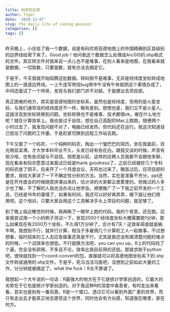 ```yaml
---
title: 码农的日常
author: Tiger
date: '2019-11-07'
slug: the daily life of coding peasant
categories: []
tags: []
---
```


昨天晚上，小庄给了我一个数据，说是有码农把高德地图上的中国精确到区县级别的边界线给爬下来了。Good job！他问我这个数据怎么处理成ArcGIS的.shp格式的文件。其实转文件对我来说一点儿也不是难事，在别人看来是地图，在我看来就是数据。一切皆数，只要是数，就有办法去搞定它。

于是乎，今天我就开始捣腾这批数据。转码倒不是难事，无非是经纬度坐标转成地图上的一道道边界线。一上午连写带找bug带中午没有午休就把这个事情办成了，中间还面试了一个帅哥，发现与我们部门并不对路，于是建议去项目部。

真正困难的地方，其实是高德地图的坐标系，虽然也是经纬度，但用的是火星坐标，与我们通常说的经纬度还不一样，略有差别。想想也是，我们又不是火星人。这就涉及到坐标转换到问题。坐标转换也不是难事，技术都很ok，难在什么地方呢？就在计算效率上。我也是过于自信，想在自己高配的Mac上跑跑，随便两个小时过去了，我发现问题不对了，电脑已经发热，但代码还在运行。我这次知道自己低估了问题的工作量。于是赶紧切换到远程工作站去跑。

下午又面了一个码农，一个纯粹的码农，掏出一个皱巴巴的简历，坐在我面前，目光稍显呆滞。才大学本科毕业不久，头发已经有些花白。跟我交谈的时候，声音有些沙哑，也有些迟疑与不自信。倘若是以前，这样的应聘人员我都不会跟他多聊，现在看来有码农愿意过来面试已经是thank goodness了，之前已经被好几个专科的码农放了鸽子。后来开了一个月度会议，天鸣也过来了。晚饭过后，应项目部的要求，我给大家讲了一下不确定性分析的方法。当然，实在是准备不充分，ppt还是在开月度会的时候随意拼凑出来的，估计讲的大家都云里雾里的。但做过的人多少也了解，不了解的人我也没办法让他学会。顺便推广了一下我之前开发的一个工具，已经是16年的事情了，如果有时间，我还可以好好再弄弄，眼下就让他们用用吧。这个培训，只要大家会用这个工具解决手头上项目的问题，就足够了。

到了晚上临近睡觉的时候，我再瞅了一眼早上跑的代码。我的个乖乖，还在跑。后来我尝试用一个小的例子测试一下，发现2000个经纬度坐标大概需要跑1分钟，那么如果现在有2000万个坐标，不久得1万分钟了，合计有7天！这效率简直就是蜗牛啊。我想到不行，就并行计算，相当于多雇佣几个计算机工人一起做事，不过想想看，临时招来的工人去应急做事还真是不行，尤其是我还没有搞清楚问题的难点的时候，一个试效率也很低。不行就换方法吧，you can you up。R上的代码找了个遍，完全没有卵用，不多且不论，效率比我目前用的还低。那就求助于python吧，很快就找到一个coord-convert的包，直接就可以将高德地图坐标系下的.shp文件转成通用的.shp文件。于是乎，死马当活马医吧，没想到之前如此大量的工作，分分钟就被搞定了。what the fuck！R太不靠谱了。

我想起一个大牛说的一句话：R最强大的地方在于它是统计学家创造的，它最大的劣势在于它也是统计学家创造的。对于我这种R的深度中毒患者，有时走出来看看，其实也是别有一番风景。R是一个窗口，透过它可以看到外面广袤的世界，而只有走出去才能真正地去感受这个世界，同时也会有方向感，知道我在哪里，家在何方。
